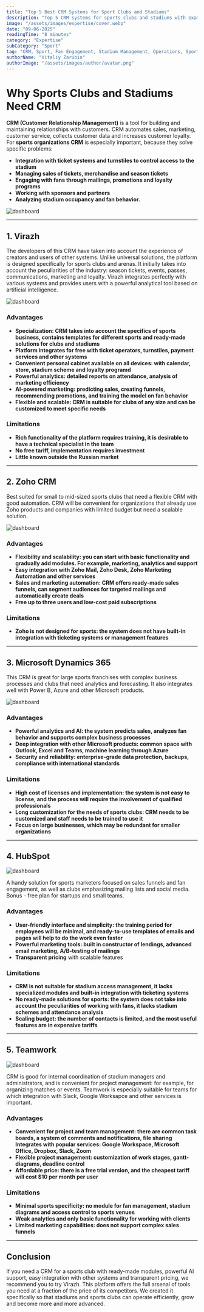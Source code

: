 ```yaml
---
title: "Top 5 Best CRM Systems for Sport Clubs and Stadiums"
description: "Top 5 CRM systems for sports clubs and stadiums with examination of key features, integrations, pricing, and specialized tools that help organizations effectively manage fan relationships, ticket sales, sponsorships, and venue operations.RetryClaude can make mistakes. Please double-check responses."
image: "/assets/images/expertise/cover.webp"
date: "09-06-2025"
readingTime: "8 minutes"
category: "Expertise"
subCategory: "Sport"
tag: "CRM, Sport, Fan Engagement, Stadium Management, Operations, Sport Business, Marketing Automation, Venue Management"
authorName: "Vitaliy Zarubin"
authorImage: "/assets/images/author/avatar.png"
---
```


# Why Sports Clubs and Stadiums Need CRM

**CRM (Customer Relationship Management)** is a tool for building and maintaining relationships with customers. CRM automates sales, marketing, customer service, collects customer data and increases customer loyalty.
For **sports organizations CRM** is especially important, because they solve specific problems:

- **Integration with ticket systems and turnstiles to control access to the stadium**
- **Managing sales of tickets, merchandise and season tickets**
- **Engaging with fans through mailings, promotions and loyalty programs**
- **Working with sponsors and partners**
- **Analyzing stadium occupancy and fan behavior.**

![dashboard](/assets/images/expertise/cover.webp)

---

## 1. Virazh

The developers of this CRM have taken into account the experience of creators and users of other systems. Unlike universal solutions, the platform is designed specifically for sports clubs and arenas. It initially takes into account the peculiarities of the industry: season tickets, events, passes, communications, marketing and loyalty. Virazh integrates perfectly with various systems and provides users with a powerful analytical tool based on artificial intelligence.

![dashboard](/assets/images/expertise/sport/crm-virazh.webp)

### Advantages

- **Specialization: CRM takes into account the specifics of sports business, contains templates for different sports and ready-made solutions for clubs and stadiums**
- **Platform integrates for free with ticket operators, turnstiles, payment services and other systems**
- **Convenient personal cabinet available on all devices: with calendar, store, stadium scheme and loyalty programd**
- **Powerful analytics: detailed reports on attendance, analysis of marketing efficiency**
- **AI-powered marketing: predicting sales, creating funnels, recommending promotions, and training the model on fan behavior**
- **Flexible and scalable: CRM is suitable for clubs of any size and can be customized to meet specific needs**

### Limitations

- **Rich functionality of the platform requires training, it is desirable to have a technical specialist in the team**
- **No free tariff, implementation requires investment**
- **Little known outside the Russian market**

---

## 2. Zoho CRM

Best suited for small to mid-sized sports clubs that need a flexible CRM with good automation. CRM will be convenient for organizations that already use Zoho products and companies with limited budget but need a scalable solution.

![dashboard](/assets/images/expertise/sport/crm-zoho.webp)

### Advantages

- **Flexibility and scalability: you can start with basic functionality and gradually add modules. For example, marketing, analytics and support**
- **Easy integration with Zoho Mail, Zoho Desk, Zoho Marketing Automation and other services**
- **Sales and marketing automation: CRM offers ready-made sales funnels, can segment audiences for targeted mailings and automatically create deals**
- **Free up to three users and low-cost paid subscriptions**

### Limitations

- **Zoho is not designed for sports: the system does not have built-in integration with ticketing systems or management features**

---

## 3. Microsoft Dynamics 365

This CRM is great for large sports franchises with complex business processes and clubs that need analytics and forecasting. It also integrates well with Power B, Azure and other Microsoft products.

![dashboard](/assets/images/expertise/sport/crm-microsoft-dynamics.webp)

### Advantages

- **Powerful analytics and AI: the system predicts sales, analyzes fan behavior and supports complex business processes**
- **Deep integration with other Microsoft products: common space with Outlook, Excel and Teams, machine learning through Azure**
- **Security and reliability: enterprise-grade data protection, backups, compliance with international standards**

### Limitations

- **High cost of licenses and implementation: the system is not easy to license, and the process will require the involvement of qualified professionals**
- **Long customization for the needs of sports clubs: CRM needs to be customized and staff needs to be trained to use it**
- **Focus on large businesses, which may be redundant for smaller organizations**

---

## 4. HubSpot

![dashboard](/assets/images/expertise/sport/crm-hubspot.webp)

A handy solution for sports marketers focused on sales funnels and fan engagement, as well as clubs emphasizing mailing lists and social media. Bonus - free plan for startups and small teams.

### Advantages

- **User-friendly interface and simplicity: the training period for employees will be minimal, and ready-to-use templates of emails and pages will help to do the work even faster**
- **Powerful marketing tools: built in constructor of lendings, advanced email marketing, A/B-testing of mailings**
- **Transparent pricing** with scalable features

### Limitations

- **CRM is not suitable for stadium access management, it lacks specialized modules and built-in integration with ticketing systems**
- **No ready-made solutions for sports: the system does not take into account the peculiarities of working with fans, it lacks stadium schemes and attendance analysis**
- **Scaling budget: the number of contacts is limited, and the most useful features are in expensive tariffs**

---

## 5. Teamwork

![dashboard](/assets/images/expertise/sport/crm-teamwork.webp)

CRM is good for internal coordination of stadium managers and administrators, and is convenient for project management: for example, for organizing matches or events. Teamwork is especially suitable for teams for which integration with Slack, Google Worksapce and other services is important.

### Advantages

- **Convenient for project and team management: there are common task boards, a system of comments and notifications, file sharing Integrates with popular services: Google Workspace, Microsoft Office, Dropbox, Slack, Zoom**
- **Flexible project management: customization of work stages, gantt-diagrams, deadline control**
- **Affordable price: there is a free trial version, and the cheapest tariff will cost $10 per month per user**

### Limitations

- **Minimal sports specificity: no module for fan management, stadium diagrams and access control to sports venues**
- **Weak analytics and only basic functionality for working with clients**
- **Limited marketing capabilities: does not support complex sales funnels**

---

## Conclusion

If you need a CRM for a sports club with ready-made modules, powerful AI support, easy integration with other systems and transparent pricing, we recommend you to try Virazh. This platform offers the full arsenal of tools you need at a fraction of the price of its competitors. We created it specifically so that stadiums and sports clubs can operate efficiently, grow and become more and more advanced.
